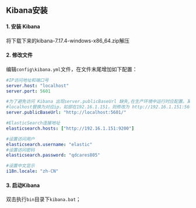 ## Kibana安装

#### 1. 安装 Kibana

将下载下来的kibana-7.17.4-windows-x86_64.zip解压

#### 2. 修改文件

编辑`config\kibana.yml`文件，在文件末尾增加如下配置：

```yml
#IP访问地址和端口号
server.host: "localhost"
server.port: 5601

#为了避免访问 Kibana 出现server.publicBaseUrl 缺失,在生产环境中运行时应配置。某些功能可能运行不正常的提示，增加如下配置;
#localhost替换为对应ip，如部在192.16.1.151，则修改为 http://192.16.1.151:5601/
server.publicBaseUrl: "http://localhost:5601/"

#ElasticSearch连接地址
elasticsearch.hosts: ["http://192.16.1.151:9200"]

#设置访问用户
elasticsearch.username: "elastic"
#设置访问密码
elasticsearch.password: "qdcares805"

#设置中文显示
i18n.locale: "zh-CN"
```

#### 3. 启动Kibana

双击执行`bin`目录下`kibana.bat`；

